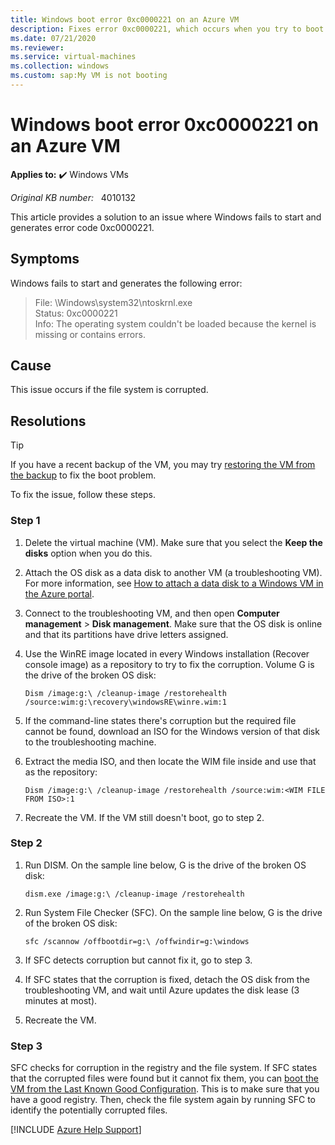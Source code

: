 ```yaml
---
title: Windows boot error 0xc0000221 on an Azure VM
description: Fixes error 0xc0000221, which occurs when you try to boot an Azure virtual machine (VM).
ms.date: 07/21/2020
ms.reviewer: 
ms.service: virtual-machines
ms.collection: windows
ms.custom: sap:My VM is not booting
---
```

# Windows boot error 0xc0000221 on an Azure VM

**Applies to:** :heavy_check_mark: Windows VMs

_Original KB number:_ &nbsp; 4010132

This article provides a solution to an issue where Windows fails to start and generates error code 0xc0000221.

## Symptoms

Windows fails to start and generates the following error:

> File: \Windows\system32\ntoskrnl.exe  
Status: 0xc0000221  
Info: The operating system couldn't be loaded because the kernel is missing or contains errors.

## Cause

This issue occurs if the file system is corrupted.

## Resolutions

> [!TIP]
> If you have a recent backup of the VM, you may try [restoring the VM from the backup](/azure/backup/backup-azure-arm-restore-vms) to fix the boot problem.

To fix the issue, follow these steps.

### Step 1

1. Delete the virtual machine (VM). Make sure that you select the **Keep the disks** option when you do this.
2. Attach the OS disk as a data disk to another VM (a troubleshooting VM). For more information, see [How to attach a data disk to a Windows VM in the Azure portal](/azure/virtual-machines/windows/attach-managed-disk-portal).
3. Connect to the troubleshooting VM, and then open **Computer management** > **Disk management**. Make sure that the OS disk is online and that its partitions have drive letters assigned.
4. Use the WinRE image located in every Windows installation (Recover console image) as a repository to try to fix the corruption. Volume G is the drive of the broken OS disk:

    ```console
    Dism /image:g:\ /cleanup-image /restorehealth /source:wim:g:\recovery\windowsRE\winre.wim:1
    ```

5. If the command-line states there's corruption but the required file cannot be found, download an ISO for the Windows version of that disk to the troubleshooting machine.
6. Extract the media ISO, and then locate the WIM file inside and use that as the repository:

    ```console
    Dism /image:g:\ /cleanup-image /restorehealth /source:wim:<WIM FILE FROM ISO>:1
    ```

7. Recreate the VM.
If the VM still doesn't boot, go to step 2.

### Step 2

1. Run DISM. On the sample line below, G is the drive of the broken OS disk:

    ```console
    dism.exe /image:g:\ /cleanup-image /restorehealth
    ```

2. Run System File Checker (SFC). On the sample line below, G is the drive of the broken OS disk:

    ```console
    sfc /scannow /offbootdir=g:\ /offwindir=g:\windows​​
    ```

3. If SFC detects corruption but cannot fix it, go to step 3.
4. If SFC states that the corruption is fixed, detach the OS disk from the troubleshooting VM, and wait until Azure updates the disk lease (3 minutes at most).
5. Recreate the VM.

### Step 3

SFC checks for corruption in the registry and the file system. If SFC states that the corrupted files were found but it cannot fix them, you can [boot the VM from the Last Known Good Configuration](start-vm-last-known-good.md). This is to make sure that you have a good registry. Then, check the file system again by running SFC to identify the potentially corrupted files.

[!INCLUDE [Azure Help Support](../../../includes/azure-help-support.md)]
